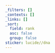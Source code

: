 ```yaml
---
_filters: []
_contexts: []
_links: []
_sort:
  field: rank
  asc: false
  group: false
sticker: lucide//dna
---
```

